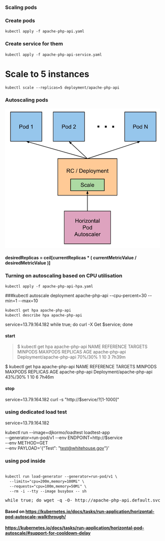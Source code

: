 ### Scaling pods

### Create pods 
```console
kubectl apply -f apache-php-api.yaml
```
### Create service for them
```console
kubectl apply -f apache-php-api-service.yaml
```
# Scale to 5 instances
```console
kubectl scale --replicas=5 deployment/apache-php-api
```

### Autoscaling pods


![Horizontal Pod AutoScaler](hpa.jpg)


#### desiredReplicas = ceil[currentReplicas * ( currentMetricValue / desiredMetricValue )]



### Turning on autoscaling based on CPU utilisation
```console
kubectl apply -f apache-php-api-hpa.yaml
```

###kubectl autoscale deployment apache-php-api --cpu-percent=30 --min=1 --max=10

```console
kubectl get hpa apache-php-api
kubectl describe hpa apache-php-api
```

service=13.79.164.182
while true; do curl -X Get $service; done

#### start 
> $ kubectl get hpa apache-php-api
> NAME             REFERENCE                   TARGETS   MINPODS   MAXPODS   REPLICAS   AGE
> apache-php-api   Deployment/apache-php-api   70%/30%   1         10        3          7h39m

$ kubectl get hpa apache-php-api
NAME             REFERENCE                   TARGETS   MINPODS   MAXPODS   REPLICAS   AGE
apache-php-api   Deployment/apache-php-api   43%/30%   1         10        6          7h46m

#### stop


service=13.79.164.182
curl -s "http://$service/?[1-1000]"

### using dedicated  load test 
service=13.79.164.182

kubectl run --image=djkormo/loadtest loadtest-app \
--generator=run-pod/v1 --env ENDPOINT=http://$service \
--env METHOD=GET  \
--env PAYLOAD='{"Test": "test@whitehouse.gov"}'

### using pod inside
```console

kubectl run load-generator --generator=run-pod/v1 \
  --limits="cpu=200m,memory=100Mi" \
  --requests="cpu=100m,memory=50Mi" \
  --rm -i --tty --image busybox -- sh

```

<pre>
while true; do wget -q -O- http://apache-php-api.default.svc.cluster.local; done
</pre>

#### Based on  https://kubernetes.io/docs/tasks/run-application/horizontal-pod-autoscale-walkthrough/

#### https://kubernetes.io/docs/tasks/run-application/horizontal-pod-autoscale/#support-for-cooldown-delay
